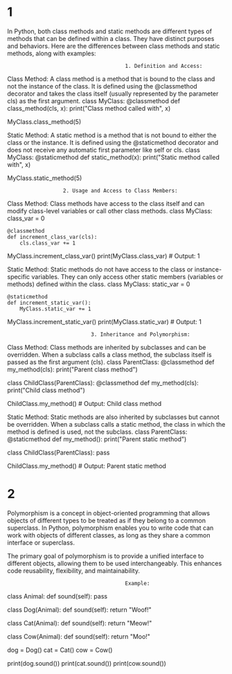 # 1

In Python, both class methods and static methods are different types of methods that can be defined within a class. They have distinct purposes and behaviors. Here are the differences between class methods and static methods, along with examples:

                                          1. Definition and Access:
Class Method: A class method is a method that is bound to the class and not the instance of the class. It is defined using the @classmethod decorator and takes the class itself (usually represented by the parameter cls) as the first argument.
class MyClass:
    @classmethod
    def class_method(cls, x):
        print("Class method called with", x)

MyClass.class_method(5)

Static Method: A static method is a method that is not bound to either the class or the instance. It is defined using the @staticmethod decorator and does not receive any automatic first parameter like self or cls.
class MyClass:
    @staticmethod
    def static_method(x):
        print("Static method called with", x)

MyClass.static_method(5)

                      2. Usage and Access to Class Members:

Class Method: Class methods have access to the class itself and can modify class-level variables or call other class methods.
class MyClass:
    class_var = 0

    @classmethod
    def increment_class_var(cls):
        cls.class_var += 1

MyClass.increment_class_var()
print(MyClass.class_var)  # Output: 1

Static Method: Static methods do not have access to the class or instance-specific variables. They can only access other static members (variables or methods) defined within the class.
class MyClass:
    static_var = 0

    @staticmethod
    def increment_static_var():
        MyClass.static_var += 1

MyClass.increment_static_var()
print(MyClass.static_var)  # Output: 1

                               3. Inheritance and Polymorphism:
Class Method: Class methods are inherited by subclasses and can be overridden. When a subclass calls a class method, the subclass itself is passed as the first argument (cls).
class ParentClass:
    @classmethod
    def my_method(cls):
        print("Parent class method")

class ChildClass(ParentClass):
    @classmethod
    def my_method(cls):
        print("Child class method")

ChildClass.my_method()  # Output: Child class method

Static Method: Static methods are also inherited by subclasses but cannot be overridden. When a subclass calls a static method, the class in which the method is defined is used, not the subclass.
class ParentClass:
    @staticmethod
    def my_method():
        print("Parent static method")

class ChildClass(ParentClass):
    pass

ChildClass.my_method()  # Output: Parent static method


            
# 2

Polymorphism is a concept in object-oriented programming that allows objects of different types to be treated as if they belong to a common superclass. In Python, polymorphism enables you to write code that can work with objects of different classes, as long as they share a common interface or superclass.

The primary goal of polymorphism is to provide a unified interface to different objects, allowing them to be used interchangeably. This enhances code reusability, flexibility, and maintainability.


                                          Example:

class Animal:
    def sound(self):
        pass

class Dog(Animal):
    def sound(self):
        return "Woof!"

class Cat(Animal):
    def sound(self):
        return "Meow!"

class Cow(Animal):
    def sound(self):
        return "Moo!"


dog = Dog()
cat = Cat()
cow = Cow()

print(dog.sound())
print(cat.sound())
print(cow.sound())


